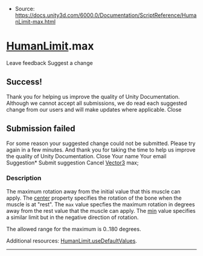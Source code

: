 * Source: https://docs.unity3d.com/6000.0/Documentation/ScriptReference/HumanLimit-max.html

#  [HumanLimit](https://docs.unity3d.com/6000.0/Documentation/ScriptReference/HumanLimit.html).max
Leave feedback
Suggest a change
## Success!
Thank you for helping us improve the quality of Unity Documentation. Although we cannot accept all submissions, we do read each suggested change from our users and will make updates where applicable.
Close
## Submission failed
For some reason your suggested change could not be submitted. Please <a>try again</a> in a few minutes. And thank you for taking the time to help us improve the quality of Unity Documentation.
Close
Your name Your email Suggestion* Submit suggestion
Cancel
[Vector3](https://docs.unity3d.com/6000.0/Documentation/ScriptReference/Vector3.html) max; 
### Description
The maximum rotation away from the initial value that this muscle can apply.
The [center](https://docs.unity3d.com/6000.0/Documentation/ScriptReference/HumanLimit-center.html) property specifies the rotation of the bone when the muscle is at "rest". The `max` value specfies the maximum rotation in degrees away from the rest value that the muscle can apply. The [min](https://docs.unity3d.com/6000.0/Documentation/ScriptReference/HumanLimit-min.html) value specifies a similar limit but in the negative direction of rotation.  
  
The allowed range for the maximum is 0..180 degrees.  
  
Additional resources: [HumanLimit.useDefaultValues](https://docs.unity3d.com/6000.0/Documentation/ScriptReference/HumanLimit-useDefaultValues.html).
* * *

